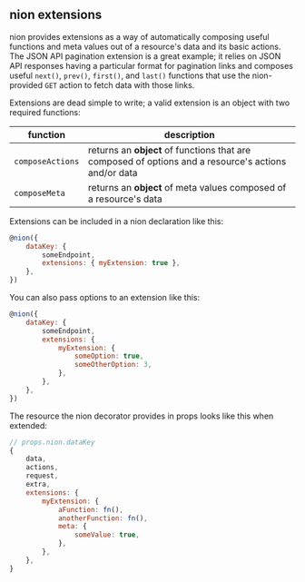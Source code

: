 nion extensions
---

nion provides extensions as a way of automatically composing useful functions and meta values out of a resource's data and its basic actions. The JSON API pagination extension is a great example; it relies on JSON API responses having a particular format for pagination links and composes useful `next()`, `prev()`, `first()`, and `last()` functions that use the nion-provided `GET` action to fetch data with those links.

Extensions are dead simple to write; a valid extension is an object with two required functions:

function | description
-------- | -----------
`composeActions` | returns an **object** of functions that are composed of options and a resource's actions and/or data
`composeMeta` | returns an **object** of meta values composed of a resource's data

Extensions can be included in a nion declaration like this:

```javascript
@nion({
    dataKey: {
        someEndpoint,
        extensions: { myExtension: true },
    },
})
```

You can also pass options to an extension like this:

```javascript
@nion({
    dataKey: {
        someEndpoint,
        extensions: {
            myExtension: {
                someOption: true,
                someOtherOption: 3,
            },
        },
    },
})
```

The resource the nion decorator provides in props looks like this when extended:

```javascript
// props.nion.dataKey
{
    data,
    actions,
    request,
    extra,
    extensions: {
        myExtension: {
            aFunction: fn(),
            anotherFunction: fn(),
            meta: {
                someValue: true,
            },
        },
    },
}
```
